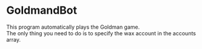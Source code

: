 # GoldmandBot
 This program automatically plays the Goldman game.<br>The only thing you need to do is to specify the wax account in the accounts array.
